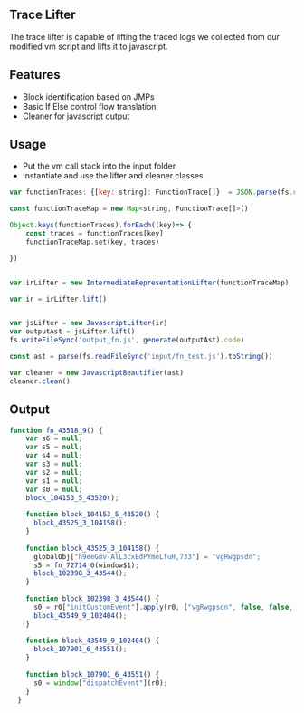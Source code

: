 ## Trace Lifter

The trace lifter is capable of lifting the traced logs we collected from our modified vm script and lifts it to javascript.


## Features

- Block identification based on JMPs
- Basic If Else control flow translation
- Cleaner for javascript output

## Usage

- Put the vm call stack into the input folder
- Instantiate and use the lifter and cleaner classes


```js
var functionTraces: {[key: string]: FunctionTrace[]}  = JSON.parse(fs.readFileSync('input/vm_call_stack.json').toString())

const functionTraceMap = new Map<string, FunctionTrace[]>()

Object.keys(functionTraces).forEach((key)=> {
    const traces = functionTraces[key]
    functionTraceMap.set(key, traces)

})


var irLifter = new IntermediateRepresentationLifter(functionTraceMap)

var ir = irLifter.lift()


var jsLifter = new JavascriptLifter(ir)
var outputAst = jsLifter.lift()
fs.writeFileSync('output_fn.js', generate(outputAst).code)

const ast = parse(fs.readFileSync('input/fn_test.js').toString())

var cleaner = new JavascriptBeautifier(ast)
cleaner.clean()

```


## Output
```js
function fn_43518_9() {
    var s6 = null;
    var s5 = null;
    var s4 = null;
    var s3 = null;
    var s2 = null;
    var s1 = null;
    var s0 = null;
    block_104153_5_43520();
  
    function block_104153_5_43520() {
      block_43525_3_104158();
    }
  
    function block_43525_3_104158() {
      globalObj["h9eeGmv-AlL3cxEdPYmeLfuH,733"] = "vgRwgpsdn";
      s5 = fn_72714_0(window$1);
      block_102398_3_43544();
    }
  
    function block_102398_3_43544() {
      s0 = r0["initCustomEvent"].apply(r0, ["vgRwgpsdn", false, false, s5]);
      block_43549_9_102404();
    }
  
    function block_43549_9_102404() {
      block_107901_6_43551();
    }
  
    function block_107901_6_43551() {
      s0 = window["dispatchEvent"](r0);
    }
  }


```
